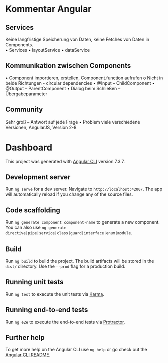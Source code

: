 # Kommentar Angular
## Services
Keine langfristige Speicherung von Daten, keine Fetches von Daten in Components.               
•	Services
•	layoutService
•	dataService

## Kommunikation zwischen Components
•	Component importieren, erstellen, Component.function aufrufen
  o	Nicht in beide Richtungen - circular dependencies
•	@Input – ChildComponent
•	@Output – ParentComponent
•	Dialog beim Schließen – Übergabeparameter

## Community
Sehr groß – Antwort auf jede Frage
•	Problem viele verschiedene Versionen, AngularJS, Version 2-8


# Dashboard

This project was generated with [Angular CLI](https://github.com/angular/angular-cli) version 7.3.7.

## Development server

Run `ng serve` for a dev server. Navigate to `http://localhost:4200/`. The app will automatically reload if you change any of the source files.

## Code scaffolding

Run `ng generate component component-name` to generate a new component. You can also use `ng generate directive|pipe|service|class|guard|interface|enum|module`.

## Build

Run `ng build` to build the project. The build artifacts will be stored in the `dist/` directory. Use the `--prod` flag for a production build.

## Running unit tests

Run `ng test` to execute the unit tests via [Karma](https://karma-runner.github.io).

## Running end-to-end tests

Run `ng e2e` to execute the end-to-end tests via [Protractor](http://www.protractortest.org/).

## Further help

To get more help on the Angular CLI use `ng help` or go check out the [Angular CLI README](https://github.com/angular/angular-cli/blob/master/README.md).
